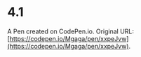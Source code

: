 # 4.1

A Pen created on CodePen.io. Original URL: [https://codepen.io/Mgaga/pen/xxpeJvw](https://codepen.io/Mgaga/pen/xxpeJvw).

